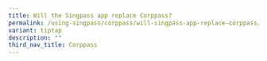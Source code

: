 ```yaml
---
title: Will the Singpass app replace Corppass?
permalink: /using-singpass/corppass/will-singpass-app-replace-corppass/
variant: tiptap
description: ""
third_nav_title: Corppass
---
```

